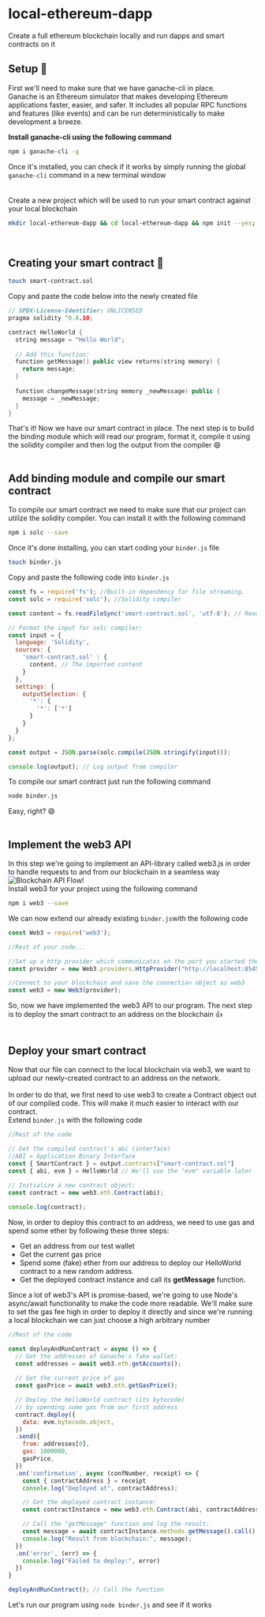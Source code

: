 # local-ethereum-dapp  
Create a full ethereum blockchain locally and run dapps and smart contracts on it  

## Setup 🧰 
First we'll need to make sure that we have ganache-cli in place.  
Ganache is an Ethereum simulator that makes developing Ethereum applications faster, easier, and safer. It includes all popular RPC functions and features (like events) and can be run deterministically to make development a breeze.  

<b>Install ganache-cli using the following command</b> 
```bash
npm i ganache-cli -g 
```  
Once it's installed, you can check if it works by simply running the global ```ganache-cli``` command in a new terminal window  
<br>   
Create a new project which will be used to run your smart contract against your local blockchain  
```bash
mkdir local-ethereum-dapp && cd local-ethereum-dapp && npm init --yes; git init;  
```  
<br>  

## Creating your smart contract 📑  
```bash
touch smart-contract.sol
```  
Copy and paste the code below into the newly created file  
```c++
// SPDX-License-Identifier: UNLICENSED
pragma solidity ^0.8.10;

contract HelloWorld {
  string message = "Hello World";
  
  // Add this function:
  function getMessage() public view returns(string memory) {
    return message;
  }
  
  function changeMessage(string memory _newMessage) public {
    message = _newMessage;
  }
}
```  
That's it! Now we have our smart contract in place. The next step is to build the binding module which will read our program, format it, compile it using the solidity compiler and then log the output from the compiler 😄  
<br>

## Add binding module and compile our smart contract  
To compile our smart contract we need to make sure that our project can utilize the solidity compiler. You can install it with the following command  
```bash
npm i solc --save
```  
Once it's done installing, you can start coding your ```binder.js``` file<br>  
```bash
touch binder.js  
```  
Copy and paste the following code into ```binder.js``` 
```js
const fs = require('fs'); //Built-in dependency for file streaming.
const solc = require('solc'); //Solidity compiler

const content = fs.readFileSync('smart-contract.sol', 'utf-8'); // Read the file...

// Format the input for solc compiler:
const input = {
  language: 'Solidity',
  sources: {
    'smart-contract.sol' : {
      content, // The imported content
    }
  },
  settings: {
    outputSelection: {
      '*': {
        '*': ['*']
      }
    }
  }
}; 

const output = JSON.parse(solc.compile(JSON.stringify(input)));

console.log(output); // Log output from compiler
```  
To compile our smart contract just run the following command  
```bash
node binder.js
```  
Easy, right? 😄  
<br>  

## Implement the web3 API  
In this step we're going to implement an API-library called web3.js in order to handle requests to and from our blockchain in a seamless way  
![Blockchain API Flow!](assets/blockchain-api-flow.png)  
Install web3 for your project using the following command  
```bash
npm i web3 --save
```  
We can now extend our already existing ```binder.js```with the following code  
```js
const Web3 = require('web3');  

//Rest of your code...

//Set up a http provider which communicates on the port you started the ganache-cli on, in my case it is 8545
const provider = new Web3.providers.HttpProvider("http://localhost:8545");  

//Connect to your blockchain and save the connection object as web3
const web3 = new Web3(provider);
```  
So, now we have implemented the web3 API to our program. The next step is to deploy the smart contract to an address on the blockchain 👍  
<br>  

## Deploy your smart contract  
Now that our file can connect to the local blockchain via web3, we want to upload our newly-created contract to an address on the network.  
<br>
In order to do that, we first need to use web3 to create a Contract object out of our compiled code. This will make it much easier to interact with our contract.  
Extend ```binder.js``` with the following code  
```js
//Rest of the code 

// Get the compiled contract's abi (interface)
//ABI = Application Binary Interface
const { SmartContract } = output.contracts["smart-contract.sol"]
const { abi, evm } = HelloWorld // We'll use the "evm" variable later
 
// Initialize a new contract object:
const contract = new web3.eth.Contract(abi);

console.log(contract);
```
  
Now, in order to deploy this contract to an address, we need to use gas and spend some ether by following these three steps:  
+ Get an address from our test wallet
+ Get the current gas price
+ Spend some (fake) ether from our address to deploy our HelloWorld contract to a new random address.
+ Get the deployed contract instance and call its <b>getMessage</b> function.  
  
Since a lot of web3's API is promise-based, we're going to use Node's async/await functionality to make the code more readable. We'll make sure to set the gas fee high in order to deploy it directly and since we're running a local blockchain we can just choose a high arbitrary number  
```js
//Rest of the code  

const deployAndRunContract = async () => {
  // Get the addresses of Ganache's fake wallet:
  const addresses = await web3.eth.getAccounts();
  
  // Get the current price of gas
  const gasPrice = await web3.eth.getGasPrice();

  // Deploy the HelloWorld contract (its bytecode) 
  // by spending some gas from our first address
  contract.deploy({
    data: evm.bytecode.object,
  })
  .send({
    from: addresses[0],
    gas: 1000000,
    gasPrice,
  })
  .on('confirmation', async (confNumber, receipt) => {
    const { contractAddress } = receipt
    console.log("Deployed at", contractAddress);

    // Get the deployed contract instance:
    const contractInstance = new web3.eth.Contract(abi, contractAddress)

    // Call the "getMessage" function and log the result:
    const message = await contractInstance.methods.getMessage().call();
    console.log("Result from blockchain:", message);
  })
  .on('error', (err) => {
    console.log("Failed to deploy:", error) 
  })
}

deployAndRunContract(); // Call the function
```  
Let's run our program using ```node binder.js``` and see if it works  

